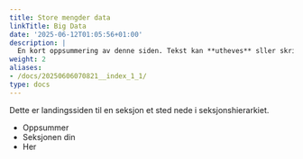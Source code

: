 ```yaml
---
title: Store mengder data
linkTitle: Big Data
date: '2025-06-12T01:05:56+01:00'
description: |
  En kort oppsummering av denne siden. Tekst kan **utheves** sller skrives i _kursiv_ og kan ha flere avsnitt.
weight: 2
aliases:
- /docs/20250606070821__index_1_1/
type: docs
---
```


Dette er landingssiden til en seksjon et sted nede i seksjonshierarkiet.

* Oppsummer
* Seksjonen din
* Her
